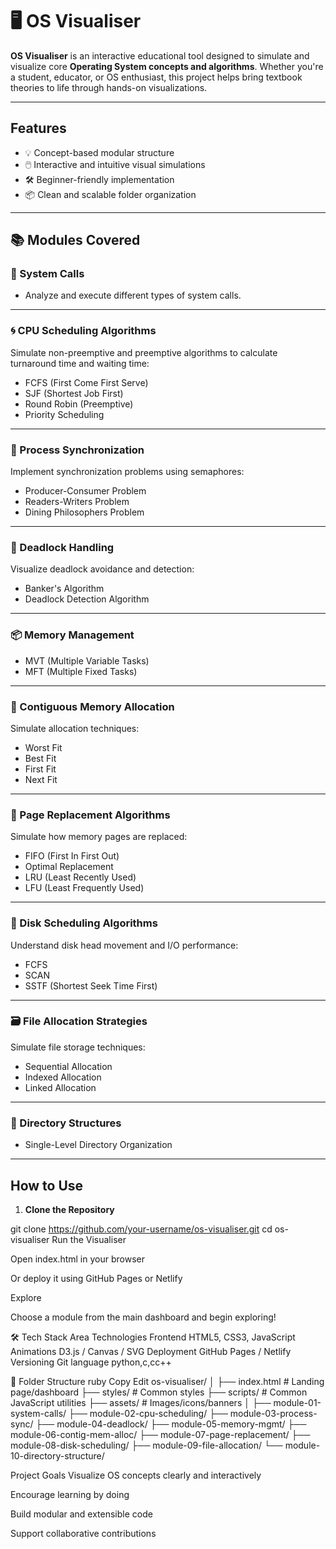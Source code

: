 # 🖥️ OS Visualiser

**OS Visualiser** is an interactive educational tool designed to simulate and visualize core **Operating System concepts and algorithms**. Whether you're a student, educator, or OS enthusiast, this project helps bring textbook theories to life through hands-on visualizations.

---

##  Features

- 💡 Concept-based modular structure
- 🖱️ Interactive and intuitive visual simulations
- 🛠️ Beginner-friendly implementation
- 📦 Clean and scalable folder organization

---

## 📚 Modules Covered

### 🔧 System Calls
- Analyze and execute different types of system calls.

---

### 🌀 CPU Scheduling Algorithms
Simulate non-preemptive and preemptive algorithms to calculate turnaround time and waiting time:
- FCFS (First Come First Serve)
- SJF (Shortest Job First)
- Round Robin (Preemptive)
- Priority Scheduling

---

### 🤝 Process Synchronization
Implement synchronization problems using semaphores:
- Producer-Consumer Problem
- Readers-Writers Problem
- Dining Philosophers Problem

---

### 🔐 Deadlock Handling
Visualize deadlock avoidance and detection:
- Banker's Algorithm
- Deadlock Detection Algorithm

---

### 📦 Memory Management
- MVT (Multiple Variable Tasks)
- MFT (Multiple Fixed Tasks)

---

### 📏 Contiguous Memory Allocation
Simulate allocation techniques:
- Worst Fit
- Best Fit
- First Fit
- Next Fit

---

### 🧠 Page Replacement Algorithms
Simulate how memory pages are replaced:
- FIFO (First In First Out)
- Optimal Replacement
- LRU (Least Recently Used)
- LFU (Least Frequently Used)

---

### 💽 Disk Scheduling Algorithms
Understand disk head movement and I/O performance:
- FCFS
- SCAN
- SSTF (Shortest Seek Time First)

---

### 🗃️ File Allocation Strategies
Simulate file storage techniques:
- Sequential Allocation
- Indexed Allocation
- Linked Allocation

---

### 📁 Directory Structures
- Single-Level Directory Organization

---

##  How to Use

1. **Clone the Repository**

git clone https://github.com/your-username/os-visualiser.git
cd os-visualiser
Run the Visualiser

Open index.html in your browser

Or deploy it using GitHub Pages or Netlify

Explore

Choose a module from the main dashboard and begin exploring!

🛠️ Tech Stack
Area	Technologies
Frontend	HTML5, CSS3, JavaScript
Animations	D3.js / Canvas / SVG
Deployment	GitHub Pages / Netlify
Versioning	Git
language    python,c,cc++


📁 Folder Structure
ruby
Copy
Edit
os-visualiser/
│
├── index.html                 # Landing page/dashboard
├── styles/                    # Common styles
├── scripts/                   # Common JavaScript utilities
├── assets/                    # Images/icons/banners
│
├── module-01-system-calls/
├── module-02-cpu-scheduling/
├── module-03-process-sync/
├── module-04-deadlock/
├── module-05-memory-mgmt/
├── module-06-contig-mem-alloc/
├── module-07-page-replacement/
├── module-08-disk-scheduling/
├── module-09-file-allocation/
└── module-10-directory-structure/


Project Goals
Visualize OS concepts clearly and interactively

Encourage learning by doing

Build modular and extensible code

Support collaborative contributions
